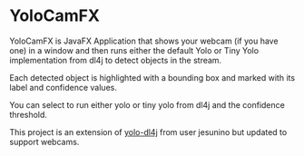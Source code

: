 # YoloCamFX
YoloCamFX is JavaFX Application that shows your webcam (if you have one) in a window and then runs either the default Yolo or Tiny Yolo implementation from dl4j to detect objects in the stream.

Each detected object is highlighted with a bounding box and marked with its label and confidence values.

You can select to run either yolo or tiny yolo from dl4j and the confidence threshold.

This project is an extension of [yolo-dl4j](https://github.com/jesuino/java-ml-projects/tree/master/utilities/yolo-dl4j) from user jesunino but updated to support webcams.

